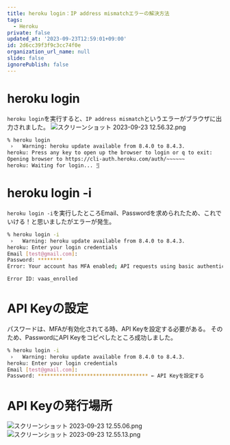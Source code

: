 ```yaml
---
title: heroku login：IP address mismatchエラーの解決方法
tags:
  - Heroku
private: false
updated_at: '2023-09-23T12:59:01+09:00'
id: 2d6cc39f3f9c3cc74f0e
organization_url_name: null
slide: false
ignorePublish: false
---
```

# heroku login
`heroku login`を実行すると、`IP address mismatch`というエラーがブラウザに出力されました。
![スクリーンショット 2023-09-23 12.56.32.png](https://qiita-image-store.s3.ap-northeast-1.amazonaws.com/0/263017/a1ce073f-da00-f7fa-0afc-728ab5e023b0.png)

```sh
% heroku login
 ›   Warning: heroku update available from 8.4.0 to 8.4.3.
heroku: Press any key to open up the browser to login or q to exit:
Opening browser to https://cli-auth.heroku.com/auth/~~~~~~
heroku: Waiting for login... ⣻
```


# heroku login -i
`heroku login -i`を実行したところEmail、Passwordを求められたため、これでいける！と思いましたがエラーが発生。
```sh
% heroku login -i
 ›   Warning: heroku update available from 8.4.0 to 8.4.3.
heroku: Enter your login credentials
Email [test@gmail.com]:
Password: ********
Error: Your account has MFA enabled; API requests using basic authentication with email and password are not supported. Please generate an authorization token for API access.

Error ID: vaas_enrolled
```

# API Keyの設定
パスワードは、MFAが有効化されてる時、API Keyを設定する必要がある。
そのため、PasswordにAPI Keyをコピペしたところ成功しました。
```sh
% heroku login -i
 ›   Warning: heroku update available from 8.4.0 to 8.4.3.
heroku: Enter your login credentials
Email [test@gmail.com]:
Password: ************************************ ← API Keyを設定する
```

# API Keyの発行場所
![スクリーンショット 2023-09-23 12.55.06.png](https://qiita-image-store.s3.ap-northeast-1.amazonaws.com/0/263017/d80c69a2-c68a-3581-dbc2-8dab6480eed3.png)
![スクリーンショット 2023-09-23 12.55.13.png](https://qiita-image-store.s3.ap-northeast-1.amazonaws.com/0/263017/544ac3c7-b4dd-0738-2e76-9e2861918067.png)

